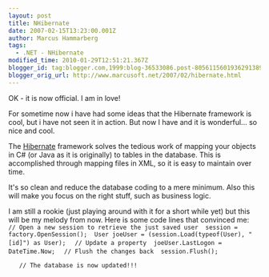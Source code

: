 ```yaml
---
layout: post
title: NHibernate
date: 2007-02-15T13:23:00.001Z
author: Marcus Hammarberg
tags:
  - .NET - NHibernate
modified_time: 2010-01-29T12:51:21.367Z
blogger_id: tag:blogger.com,1999:blog-36533086.post-8056115601936291389
blogger_orig_url: http://www.marcusoft.net/2007/02/hibernate.html
---
```


OK - it is now official. I am in love!

For sometime now i have had some ideas that the Hibernate framework is
cool, but i have not seen it in action. But now I have and it is
wonderful... so nice and cool.

The [Hibernate](http://www.hibernate.org/) framework solves the tedious
work of mapping your objects in C# (or Java as it is originally) to
tables in the database. This is accomplished through mapping files in
XML, so it is easy to maintain over time.

It's so clean and reduce the database coding to a mere minimum. Also
this will make you focus on the right stuff, such as business logic.

I am still a rookie (just playing around with it for a short while yet)
but this will be my melody from now. Here is some code lines that
convinced me:
`  // Open a new session to retrieve the just saved user  session = factory.OpenSession();  User joeUser = (session.Load(typeof(User), "[id]") as User);`
`   // Update a property  joeUser.LastLogon = DateTime.Now; `
`   // Flush the changes back  session.Flush(); `

`   // The database is now updated!!!`
